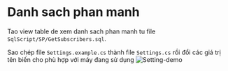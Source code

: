 
# Danh sach phan manh
Tao view table de xem danh sach phan manh tu file `SqlScript/SP/GetSubscribers.sql`.


Sao chép file `Settings.example.cs` thành file `Settings.cs`  rồi đổi các giá trị tên biến cho phù hợp với máy đang sử dụng
![Setting-demo](Media/setup-settings-file.png)
